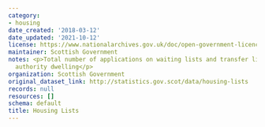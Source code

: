 ```yaml
---
category:
- housing
date_created: '2018-03-12'
date_updated: '2021-10-12'
license: https://www.nationalarchives.gov.uk/doc/open-government-licence/version/3/
maintainer: Scottish Government
notes: <p>Total number of applications on waiting lists and transfer lists for a local
  authority dwelling</p>
organization: Scottish Government
original_dataset_link: http://statistics.gov.scot/data/housing-lists
records: null
resources: []
schema: default
title: Housing Lists
---
```

